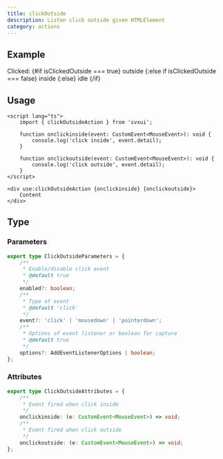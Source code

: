 ```yaml
---
title: clickOutside
description: Listen click outside given HTMLElement
category: actions
---
```


<script lang="ts">
    import { Card, Text, clickOutsideAction } from 'svxui';

    let isClickedOutside = $state(undefined);
    function onClickInside(event: CustomEvent<MouseEvent>): void {
        console.log('click inside', event.detail);
        isClickedOutside = false;
    }

    function onClickOutside(event: CustomEvent<MouseEvent>): void {
        console.log('click outside', event.detail.pointerType, event.detail);
        isClickedOutside = true;
    }
</script>

## Example

<Card>
<div
    use:clickOutsideAction={{
        enabled: true,
        event: 'pointerdown',
        options: true
    }}
    onclickinside={onClickInside}
    onclickoutside={onClickOutside}
>
    <Card variant="outline" class="p-7">
        <Text>
            Clicked:
            {#if isClickedOutside === true}
                <Text color="green">outside</Text>
            {:else if isClickedOutside === false}
                <Text color="red">inside</Text>
            {:else}
                <Text disabled>idle</Text>
            {/if}
        </Text>
    </Card>
</div>
</Card>

## Usage

```svelte
<script lang="ts">
    import { clickOutsideAction } from 'svxui';

    function onclickinside(event: CustomEvent<MouseEvent>): void {
        console.log('click inside', event.detail);
    }

    function onclickoutside(event: CustomEvent<MouseEvent>): void {
        console.log('click outside', event.detail);
    }
</script>

<div use:clickOutsideAction {onclickinside} {onclickoutside}>
    Content
</div>
```

## Type

### Parameters

```ts
export type ClickOutsideParameters = {
    /**
     * Enable/disable click event
     * @default true
     */
    enabled?: boolean;
    /**
     * Type of event
     * @default 'click'
     */
    event?: 'click' | 'mousedown' | 'pointerdown';
    /**
     * Options of event listener or boolean for capture
     * @default true
     */
    options?: AddEventListenerOptions | boolean;
};
```

### Attributes

```ts
export type ClickOutsideAttributes = {
    /**
     * Event fired when click inside
     */
    onclickinside: (e: CustomEvent<MouseEvent>) => void;
    /**
     * Event fired when click outside
     */
    onclickoutside: (e: CustomEvent<MouseEvent>) => void;
};
```

